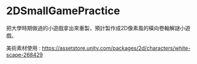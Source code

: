 # 2DSmallGamePractice
把大學時期做過的小遊戲拿出來重製，預計製作成2D像素風的橫向卷軸解謎小遊戲。

美術素材使用 : 
https://assetstore.unity.com/packages/2d/characters/white-scape-268429
